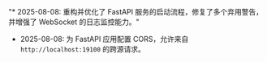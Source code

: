 "* 2025-08-08: 重构并优化了 FastAPI 服务的启动流程，修复了多个弃用警告，并增强了 WebSocket 的日志监控能力。" 
* 2025-08-08: 为 FastAPI 应用配置 CORS，允许来自 `http://localhost:19100` 的跨源请求。